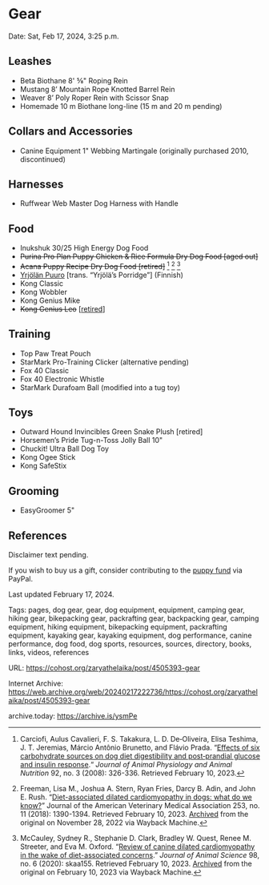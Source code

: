 # Gear

Date: Sat, Feb 17, 2024, 3:25 p.m.

## Leashes
- Beta Biothane 8' ⅝" Roping Rein
- Mustang 8’ Mountain Rope Knotted Barrel Rein
- Weaver 8’ Poly Roper Rein with Scissor Snap
- Homemade 10 m Biothane long-line (15 m and 20 m pending)

## Collars and Accessories
- Canine Equipment 1" Webbing Martingale (originally purchased 2010, discontinued)

## Harnesses
- Ruffwear Web Master Dog Harness with Handle

## Food
- Inukshuk 30/25 High Energy Dog Food
- ~~Purina Pro Plan Puppy Chicken & Rice Formula Dry Dog Food [aged out]~~
- ~~Acana Puppy Recipe Dry Dog Food [retired]~~ [^1] [^2] [^3]
- [Yrjölän Puuro](https://www.rovapystis.net/?page_id=453) [trans. “Yrjölä’s Porridge”] (Finnish)
- Kong Classic
- Kong Wobbler
- Kong Genius Mike
- ~~Kong Genius Leo~~ [[retired](https://www.instagram.com/p/CodVn68vGgd/)]

## Training
- Top Paw Treat Pouch
- StarMark Pro-Training Clicker (alternative pending)
- Fox 40 Classic
- Fox 40 Electronic Whistle
- StarMark Durafoam Ball (modified into a tug toy)
## Toys
- Outward Hound Invincibles Green Snake Plush [retired]
- Horsemen’s Pride Tug-n-Toss Jolly Ball 10"
- Chuckit! Ultra Ball Dog Toy
- Kong Ogee Stick
- Kong SafeStix
## Grooming
- EasyGroomer 5"

## References
[^1]: Carciofi, Aulus Cavalieri, F. S. Takakura, L. D. De‐Oliveira, Elisa Teshima, J. T. Jeremias, Márcio Antônio Brunetto, and Flávio Prada. “[Effects of six carbohydrate sources on dog diet digestibility and post‐prandial glucose and insulin response](https://www.researchgate.net/profile/Luciana-De-Oliveira-6/publication/5374872_Effects_of_six_carbohydrate_sources_on_dog_diet_digestibility_and_post-prandial_glucose_and_insulin_response/links/5d1b9643299bf1547c92acac/Effects-of-six-carbohydrate-sources-on-dog-diet-digestibility-and-post-prandial-glucose-and-insulin-response.pdf).“ _Journal of Animal Physiology and Animal Nutrition_ 92, no. 3 (2008): 326-336. Retrieved February 10, 2023.
[^2]: Freeman, Lisa M., Joshua A. Stern, Ryan Fries, Darcy B. Adin, and John E. Rush. “[Diet-associated dilated cardiomyopathy in dogs: what do we know?](https://avmajournals.avma.org/view/journals/javma/253/11/javma.253.11.1390.xml)” Journal of the American Veterinary Medical Association 253, no. 11 (2018): 1390-1394. Retrieved February 10, 2023. [Archived](https://web.archive.org/web/20221128214719/https://avmajournals.avma.org/view/journals/javma/253/11/javma.253.11.1390.xml) from the original on November 28, 2022 via Wayback Machine.
[^3]: McCauley, Sydney R., Stephanie D. Clark, Bradley W. Quest, Renee M. Streeter, and Eva M. Oxford. “[Review of canine dilated cardiomyopathy in the wake of diet-associated concerns](https://www.ncbi.nlm.nih.gov/pmc/articles/PMC7447921/).” _Journal of Animal Science_ 98, no. 6 (2020): skaa155. Retrieved February 10, 2023. [Archived](https://web.archive.org/web/20230210220034/https://www.ncbi.nlm.nih.gov/pmc/articles/PMC7447921/) from the original on February 10, 2023 via Wayback Machine.

Disclaimer text pending.

If you wish to buy us a gift, consider contributing to the [puppy fund](https://paypal.me/bglamours) via PayPal.

Last updated February 17, 2024.

Tags: pages, dog gear, gear, dog equipment, equipment, camping gear, hiking gear, bikepacking gear, packrafting gear, backpacking gear, camping equipment, hiking equipment, bikepacking equipment, packrafting equipment, kayaking gear, kayaking equipment, dog performance, canine performance, dog food, dog sports, resources, sources, directory, books, links, videos, references

URL: https://cohost.org/zaryathelaika/post/4505393-gear

Internet Archive: https://web.archive.org/web/20240217222736/https://cohost.org/zaryathelaika/post/4505393-gear

archive.today: https://archive.is/ysmPe
